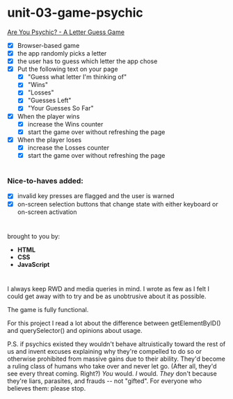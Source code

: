 # unit-03-game-psychic

[Are You Psychic? - A Letter Guess Game](https://rkaseman.github.io/unit-03-game-letter-guess/)

- [x] Browser-based game
- [x] the app randomly picks a letter
- [x] the user has to guess which letter the app chose
- [x] Put the following text on your page
  - [x] "Guess what letter I'm thinking of"
  - [x] "Wins"
  - [x] "Losses"
  - [x] "Guesses Left"
  - [x] "Your Guesses So Far"
- [x] When the player wins
  - [x] increase the Wins counter
  - [x] start the game over without refreshing the page
- [x] When the player loses
  - [x] increase the Losses counter
  - [x] start the game over without refreshing the page
#
### Nice-to-haves added:
- [x] invalid key presses are flagged and the user is warned
- [x] on-screen selection buttons that change state with either keyboard or on-screen activation
#
brought to you by:
- **HTML**
- **CSS**
- **JavaScript**
#
I always keep RWD and media queries in mind. I wrote as few as I felt I could get away with to try and be as unobtrusive about it as possible.

The game is fully functional.

For this project I read a lot about the difference between getElementByID() and querySelector() and opinions about usage.

P.S. if psychics existed they wouldn't behave altruistically toward the rest of us and invent excuses explaining why they're compelled to do so or otherwise prohibited from massive gains due to their ability. They'd become a ruling class of humans who take over and never let go. (After all, they'd see every threat coming. Right?) *You* would. *I* would. *They* don't because they're liars, parasites, and frauds -- not "gifted". For everyone who believes them: please stop.
